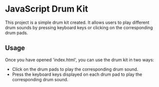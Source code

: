 # JavaScript Drum Kit

This project is a simple drum kit created. It allows users to play different drum sounds by pressing keyboard keys or clicking on the corresponding drum pads.

## Usage

Once you have opened 'index.html', you can use the drum kit in two ways:

- Click on the drum pads to play the corresponding drum sound.
- Press the keyboard keys displayed on each drum pad to play the corresponding drum sound.

